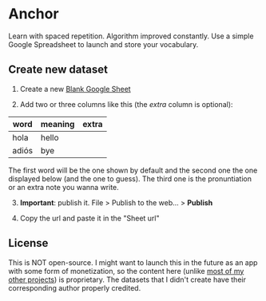 # Anchor

Learn with spaced repetition. Algorithm improved constantly. Use a simple Google Spreadsheet to launch and store your vocabulary.

## Create new dataset

1. Create a new [Blank Google Sheet](https://docs.google.com/spreadsheets/u/0/)

2. Add two or three columns like this (the *extra* column is optional):

| **word**   | **meaning**   | **extra**   |
|------------|---------------|-------------|
| hola       | hello         |             |
| adiós      | bye           |             |

The first word will be the one shown by default and the second one the one displayed below (and the one to guess). The third one is the pronuntiation or an extra note you wanna write.

3. **Important**: publish it. File > Publish to the web... > **Publish**

4. Copy the url and paste it in the "Sheet url"


## License

This is NOT open-source. I might want to launch this in the future as an app with some form of monetization, so the content here (unlike [most of my other projects](http://github.com/franciscop/)) is proprietary. The datasets that I didn't create have their corresponding author properly credited.
